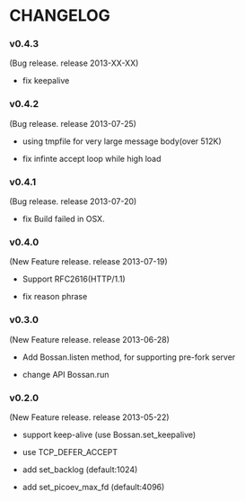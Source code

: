 # CHANGELOG

### v0.4.3

(Bug release. release 2013-XX-XX)

* fix keepalive

### v0.4.2

(Bug release. release 2013-07-25)

* using tmpfile for very large message body(over 512K)

* fix infinte accept loop while high load

### v0.4.1

(Bug release. release 2013-07-20)

* fix Build failed in OSX.

### v0.4.0

(New Feature release. release 2013-07-19)

* Support RFC2616(HTTP/1.1)

* fix reason phrase

### v0.3.0

(New Feature release. release 2013-06-28)

* Add Bossan.listen method, for supporting pre-fork server

* change API Bossan.run

### v0.2.0

(New Feature release. release 2013-05-22)

* support keep-alive (use Bossan.set_keepalive)

* use TCP_DEFER_ACCEPT

* add set_backlog (default:1024)

* add set_picoev_max_fd (default:4096)